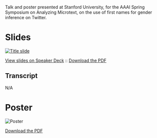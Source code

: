 Talk and poster presented at Stanford University, for the AAAI Spring Symposium
on Analyzing Microtext, on the use of first names for gender inference on
Twitter.

# Slides

[![Title slide][cover]][speakerdeck]

[View slides on Speaker Deck][speakerdeck] :: [Download the PDF][pdf]

## Transcript

N/A

# Poster

![Poster][image]

[Download the PDF][poster]

[cover]: https://speakerd.s3.amazonaws.com/presentations/6dd7a76006360131270b1630462a5467/slide_0.jpg
[speakerdeck]: https://speakerdeck.com/dellsystem/whats-in-a-name-using-first-names-as-features-for-gender-inference-in-twitter
[pdf]: https://speakerd.s3.amazonaws.com/presentations/6dd7a76006360131270b1630462a5467/stanford_slides.pdf
[image]: https://raw.github.com/dellsystem/slides/master/stanford-aaai-2013/first-names-and-twitter/poster.png
[poster]: https://github.com/dellsystem/slides/blob/master/stanford-aaai-2013/first-names-and-twitter/poster.pdf?raw=true
